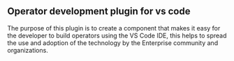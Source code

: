 ## Operator development plugin for vs code

The purpose of this plugin is to create a component that makes it easy for the developer to build operators using the VS Code IDE, this helps to spread the use and adoption of the technology by the Enterprise community and organizations.


